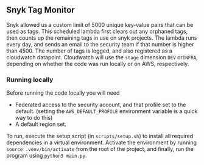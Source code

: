 ## Snyk Tag Monitor

Snyk allowed us a custom limit of 5000 unique key-value pairs that can be used as tags. This scheduled lambda first clears out
any orphaned tags, then counts up the remaining tags in use on snyk projects. The lambda runs every day, and sends
an email to the security team if that number is higher than 4500. The number of tags is logged, and also registered as a
cloudwatch datapoint. Cloudwatch will use the `stage` dimension `DEV` or`INFRA`, depending on whether the code was run locally
or on AWS, respectively.

### Running locally
Before running the code locally you will need
- Federated access to the security account, and that profile set to the default. (setting the `AWS_DEFAULT_PROFILE` environment
variable is a quick way to do this)
- A default region set.

To run, execute the setup script (in `scripts/setup.sh`) to install all required dependencies in a virtual
environment. Activate the environment by running `source .venv/bin/activate` from the root of the project, and finally, run the
program using `python3 main.py`.
